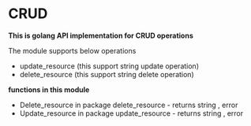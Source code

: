 # CRUD

<b>This is golang API implementation for CRUD operations</b>

The module supports below operations
- update_resource (this support string update operation)
- delete_resource (this support string delete operation)

<b> functions in this module </b>
- Delete_resource in package delete_resource - returns string , error
- Update_resource in package update_resource - returns string , error
